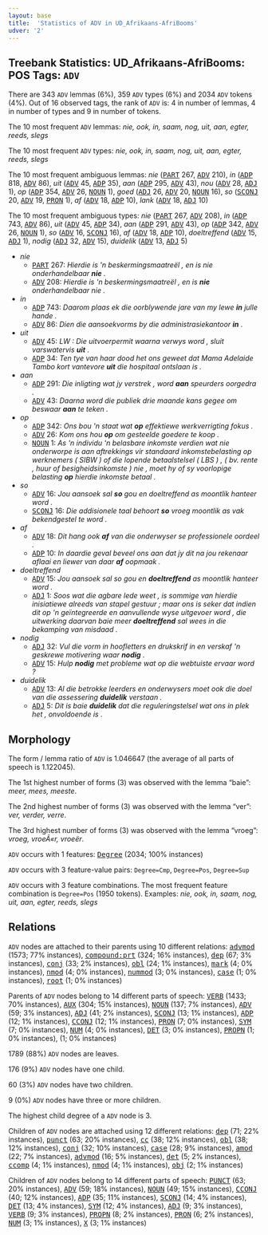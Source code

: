 ```yaml
---
layout: base
title:  'Statistics of ADV in UD_Afrikaans-AfriBooms'
udver: '2'
---
```


## Treebank Statistics: UD_Afrikaans-AfriBooms: POS Tags: `ADV`

There are 343 `ADV` lemmas (6%), 359 `ADV` types (6%) and 2034 `ADV` tokens (4%).
Out of 16 observed tags, the rank of `ADV` is: 4 in number of lemmas, 4 in number of types and 9 in number of tokens.

The 10 most frequent `ADV` lemmas: <em>nie, ook, in, saam, nog, uit, aan, egter, reeds, slegs</em>

The 10 most frequent `ADV` types:  <em>nie, ook, in, saam, nog, uit, aan, egter, reeds, slegs</em>

The 10 most frequent ambiguous lemmas: <em>nie</em> (<tt><a href="af_afribooms-pos-PART.html">PART</a></tt> 267, <tt><a href="af_afribooms-pos-ADV.html">ADV</a></tt> 210), <em>in</em> (<tt><a href="af_afribooms-pos-ADP.html">ADP</a></tt> 818, <tt><a href="af_afribooms-pos-ADV.html">ADV</a></tt> 86), <em>uit</em> (<tt><a href="af_afribooms-pos-ADV.html">ADV</a></tt> 45, <tt><a href="af_afribooms-pos-ADP.html">ADP</a></tt> 35), <em>aan</em> (<tt><a href="af_afribooms-pos-ADP.html">ADP</a></tt> 295, <tt><a href="af_afribooms-pos-ADV.html">ADV</a></tt> 43), <em>nou</em> (<tt><a href="af_afribooms-pos-ADV.html">ADV</a></tt> 28, <tt><a href="af_afribooms-pos-ADJ.html">ADJ</a></tt> 1), <em>op</em> (<tt><a href="af_afribooms-pos-ADP.html">ADP</a></tt> 354, <tt><a href="af_afribooms-pos-ADV.html">ADV</a></tt> 26, <tt><a href="af_afribooms-pos-NOUN.html">NOUN</a></tt> 1), <em>goed</em> (<tt><a href="af_afribooms-pos-ADJ.html">ADJ</a></tt> 26, <tt><a href="af_afribooms-pos-ADV.html">ADV</a></tt> 20, <tt><a href="af_afribooms-pos-NOUN.html">NOUN</a></tt> 16), <em>so</em> (<tt><a href="af_afribooms-pos-SCONJ.html">SCONJ</a></tt> 20, <tt><a href="af_afribooms-pos-ADV.html">ADV</a></tt> 19, <tt><a href="af_afribooms-pos-PRON.html">PRON</a></tt> 1), <em>af</em> (<tt><a href="af_afribooms-pos-ADV.html">ADV</a></tt> 18, <tt><a href="af_afribooms-pos-ADP.html">ADP</a></tt> 10), <em>lank</em> (<tt><a href="af_afribooms-pos-ADV.html">ADV</a></tt> 18, <tt><a href="af_afribooms-pos-ADJ.html">ADJ</a></tt> 10)

The 10 most frequent ambiguous types:  <em>nie</em> (<tt><a href="af_afribooms-pos-PART.html">PART</a></tt> 267, <tt><a href="af_afribooms-pos-ADV.html">ADV</a></tt> 208), <em>in</em> (<tt><a href="af_afribooms-pos-ADP.html">ADP</a></tt> 743, <tt><a href="af_afribooms-pos-ADV.html">ADV</a></tt> 86), <em>uit</em> (<tt><a href="af_afribooms-pos-ADV.html">ADV</a></tt> 45, <tt><a href="af_afribooms-pos-ADP.html">ADP</a></tt> 34), <em>aan</em> (<tt><a href="af_afribooms-pos-ADP.html">ADP</a></tt> 291, <tt><a href="af_afribooms-pos-ADV.html">ADV</a></tt> 43), <em>op</em> (<tt><a href="af_afribooms-pos-ADP.html">ADP</a></tt> 342, <tt><a href="af_afribooms-pos-ADV.html">ADV</a></tt> 26, <tt><a href="af_afribooms-pos-NOUN.html">NOUN</a></tt> 1), <em>so</em> (<tt><a href="af_afribooms-pos-ADV.html">ADV</a></tt> 16, <tt><a href="af_afribooms-pos-SCONJ.html">SCONJ</a></tt> 16), <em>af</em> (<tt><a href="af_afribooms-pos-ADV.html">ADV</a></tt> 18, <tt><a href="af_afribooms-pos-ADP.html">ADP</a></tt> 10), <em>doeltreffend</em> (<tt><a href="af_afribooms-pos-ADV.html">ADV</a></tt> 15, <tt><a href="af_afribooms-pos-ADJ.html">ADJ</a></tt> 1), <em>nodig</em> (<tt><a href="af_afribooms-pos-ADJ.html">ADJ</a></tt> 32, <tt><a href="af_afribooms-pos-ADV.html">ADV</a></tt> 15), <em>duidelik</em> (<tt><a href="af_afribooms-pos-ADV.html">ADV</a></tt> 13, <tt><a href="af_afribooms-pos-ADJ.html">ADJ</a></tt> 5)


* <em>nie</em>
  * <tt><a href="af_afribooms-pos-PART.html">PART</a></tt> 267: <em>Hierdie is 'n beskermingsmaatreël , en is nie onderhandelbaar <b>nie</b> .</em>
  * <tt><a href="af_afribooms-pos-ADV.html">ADV</a></tt> 208: <em>Hierdie is 'n beskermingsmaatreël , en is <b>nie</b> onderhandelbaar nie .</em>
* <em>in</em>
  * <tt><a href="af_afribooms-pos-ADP.html">ADP</a></tt> 743: <em>Daarom plaas ek die oorblywende jare van my lewe <b>in</b> julle hande .</em>
  * <tt><a href="af_afribooms-pos-ADV.html">ADV</a></tt> 86: <em>Dien die aansoekvorms by die administrasiekantoor <b>in</b> .</em>
* <em>uit</em>
  * <tt><a href="af_afribooms-pos-ADV.html">ADV</a></tt> 45: <em>LW : Die uitvoerpermit waarna verwys word , sluit varswatervis <b>uit</b> .</em>
  * <tt><a href="af_afribooms-pos-ADP.html">ADP</a></tt> 34: <em>Ten tye van haar dood het ons geweet dat Mama Adelaide Tambo kort vantevore <b>uit</b> die hospitaal ontslaan is .</em>
* <em>aan</em>
  * <tt><a href="af_afribooms-pos-ADP.html">ADP</a></tt> 291: <em>Die inligting wat jy verstrek , word <b>aan</b> speurders oorgedra .</em>
  * <tt><a href="af_afribooms-pos-ADV.html">ADV</a></tt> 43: <em>Daarna word die publiek drie maande kans gegee om beswaar <b>aan</b> te teken .</em>
* <em>op</em>
  * <tt><a href="af_afribooms-pos-ADP.html">ADP</a></tt> 342: <em>Ons bou 'n staat wat <b>op</b> effektiewe werkverrigting fokus .</em>
  * <tt><a href="af_afribooms-pos-ADV.html">ADV</a></tt> 26: <em>Kom ons hou <b>op</b> om gesteelde goedere te koop .</em>
  * <tt><a href="af_afribooms-pos-NOUN.html">NOUN</a></tt> 1: <em>As 'n individu 'n belasbare inkomste verdien wat nie onderworpe is aan aftrekkings vir standaard inkomstebelasting op werknemers ( SIBW ) of die lopende betaalstelsel ( LBS ) , ( bv. rente , huur of besigheidsinkomste ) nie , moet hy of sy voorlopige belasting <b>op</b> hierdie inkomste betaal .</em>
* <em>so</em>
  * <tt><a href="af_afribooms-pos-ADV.html">ADV</a></tt> 16: <em>Jou aansoek sal <b>so</b> gou en doeltreffend as moontlik hanteer word .</em>
  * <tt><a href="af_afribooms-pos-SCONJ.html">SCONJ</a></tt> 16: <em>Die addisionele taal behoort <b>so</b> vroeg moontlik as vak bekendgestel te word .</em>
* <em>af</em>
  * <tt><a href="af_afribooms-pos-ADV.html">ADV</a></tt> 18: <em>Dit hang ook <b>af</b> van die onderwyser se professionele oordeel .</em>
  * <tt><a href="af_afribooms-pos-ADP.html">ADP</a></tt> 10: <em>In daardie geval beveel ons aan dat jy dit na jou rekenaar aflaai en liewer van daar <b>af</b> oopmaak .</em>
* <em>doeltreffend</em>
  * <tt><a href="af_afribooms-pos-ADV.html">ADV</a></tt> 15: <em>Jou aansoek sal so gou en <b>doeltreffend</b> as moontlik hanteer word .</em>
  * <tt><a href="af_afribooms-pos-ADJ.html">ADJ</a></tt> 1: <em>Soos wat die agbare lede weet , is sommige van hierdie inisiatiewe alreeds van stapel gestuur ; maar ons is seker dat indien dit op 'n geïntegreerde en aanvullende wyse uitgevoer word , die uitwerking daarvan baie meer <b>doeltreffend</b> sal wees in die bekamping van misdaad .</em>
* <em>nodig</em>
  * <tt><a href="af_afribooms-pos-ADJ.html">ADJ</a></tt> 32: <em>Vul die vorm in hoofletters en drukskrif in en verskaf 'n geskrewe motivering waar <b>nodig</b> .</em>
  * <tt><a href="af_afribooms-pos-ADV.html">ADV</a></tt> 15: <em>Hulp <b>nodig</b> met probleme wat op die webtuiste ervaar word ?</em>
* <em>duidelik</em>
  * <tt><a href="af_afribooms-pos-ADV.html">ADV</a></tt> 13: <em>Al die betrokke leerders en onderwysers moet ook die doel van die assessering <b>duidelik</b> verstaan .</em>
  * <tt><a href="af_afribooms-pos-ADJ.html">ADJ</a></tt> 5: <em>Dit is baie <b>duidelik</b> dat die reguleringstelsel wat ons in plek het , onvoldoende is .</em>

## Morphology

The form / lemma ratio of `ADV` is 1.046647 (the average of all parts of speech is 1.122045).

The 1st highest number of forms (3) was observed with the lemma “baie”: <em>meer, mees, meeste</em>.

The 2nd highest number of forms (3) was observed with the lemma “ver”: <em>ver, verder, verre</em>.

The 3rd highest number of forms (3) was observed with the lemma “vroeg”: <em>vroeg, vroeÃ«r, vroeër</em>.

`ADV` occurs with 1 features: <tt><a href="af_afribooms-feat-Degree.html">Degree</a></tt> (2034; 100% instances)

`ADV` occurs with 3 feature-value pairs: `Degree=Cmp`, `Degree=Pos`, `Degree=Sup`

`ADV` occurs with 3 feature combinations.
The most frequent feature combination is `Degree=Pos` (1950 tokens).
Examples: <em>nie, ook, in, saam, nog, uit, aan, egter, reeds, slegs</em>


## Relations

`ADV` nodes are attached to their parents using 10 different relations: <tt><a href="af_afribooms-dep-advmod.html">advmod</a></tt> (1573; 77% instances), <tt><a href="af_afribooms-dep-compound-prt.html">compound:prt</a></tt> (324; 16% instances), <tt><a href="af_afribooms-dep-dep.html">dep</a></tt> (67; 3% instances), <tt><a href="af_afribooms-dep-conj.html">conj</a></tt> (33; 2% instances), <tt><a href="af_afribooms-dep-obl.html">obl</a></tt> (24; 1% instances), <tt><a href="af_afribooms-dep-mark.html">mark</a></tt> (4; 0% instances), <tt><a href="af_afribooms-dep-nmod.html">nmod</a></tt> (4; 0% instances), <tt><a href="af_afribooms-dep-nummod.html">nummod</a></tt> (3; 0% instances), <tt><a href="af_afribooms-dep-case.html">case</a></tt> (1; 0% instances), <tt><a href="af_afribooms-dep-root.html">root</a></tt> (1; 0% instances)

Parents of `ADV` nodes belong to 14 different parts of speech: <tt><a href="af_afribooms-pos-VERB.html">VERB</a></tt> (1433; 70% instances), <tt><a href="af_afribooms-pos-AUX.html">AUX</a></tt> (304; 15% instances), <tt><a href="af_afribooms-pos-NOUN.html">NOUN</a></tt> (137; 7% instances), <tt><a href="af_afribooms-pos-ADV.html">ADV</a></tt> (59; 3% instances), <tt><a href="af_afribooms-pos-ADJ.html">ADJ</a></tt> (41; 2% instances), <tt><a href="af_afribooms-pos-SCONJ.html">SCONJ</a></tt> (13; 1% instances), <tt><a href="af_afribooms-pos-ADP.html">ADP</a></tt> (12; 1% instances), <tt><a href="af_afribooms-pos-CCONJ.html">CCONJ</a></tt> (12; 1% instances), <tt><a href="af_afribooms-pos-PRON.html">PRON</a></tt> (7; 0% instances), <tt><a href="af_afribooms-pos-SYM.html">SYM</a></tt> (7; 0% instances), <tt><a href="af_afribooms-pos-NUM.html">NUM</a></tt> (4; 0% instances), <tt><a href="af_afribooms-pos-DET.html">DET</a></tt> (3; 0% instances), <tt><a href="af_afribooms-pos-PROPN.html">PROPN</a></tt> (1; 0% instances),  (1; 0% instances)

1789 (88%) `ADV` nodes are leaves.

176 (9%) `ADV` nodes have one child.

60 (3%) `ADV` nodes have two children.

9 (0%) `ADV` nodes have three or more children.

The highest child degree of a `ADV` node is 3.

Children of `ADV` nodes are attached using 12 different relations: <tt><a href="af_afribooms-dep-dep.html">dep</a></tt> (71; 22% instances), <tt><a href="af_afribooms-dep-punct.html">punct</a></tt> (63; 20% instances), <tt><a href="af_afribooms-dep-cc.html">cc</a></tt> (38; 12% instances), <tt><a href="af_afribooms-dep-obl.html">obl</a></tt> (38; 12% instances), <tt><a href="af_afribooms-dep-conj.html">conj</a></tt> (32; 10% instances), <tt><a href="af_afribooms-dep-case.html">case</a></tt> (28; 9% instances), <tt><a href="af_afribooms-dep-amod.html">amod</a></tt> (22; 7% instances), <tt><a href="af_afribooms-dep-advmod.html">advmod</a></tt> (16; 5% instances), <tt><a href="af_afribooms-dep-det.html">det</a></tt> (5; 2% instances), <tt><a href="af_afribooms-dep-ccomp.html">ccomp</a></tt> (4; 1% instances), <tt><a href="af_afribooms-dep-nmod.html">nmod</a></tt> (4; 1% instances), <tt><a href="af_afribooms-dep-obj.html">obj</a></tt> (2; 1% instances)

Children of `ADV` nodes belong to 14 different parts of speech: <tt><a href="af_afribooms-pos-PUNCT.html">PUNCT</a></tt> (63; 20% instances), <tt><a href="af_afribooms-pos-ADV.html">ADV</a></tt> (59; 18% instances), <tt><a href="af_afribooms-pos-NOUN.html">NOUN</a></tt> (49; 15% instances), <tt><a href="af_afribooms-pos-CCONJ.html">CCONJ</a></tt> (40; 12% instances), <tt><a href="af_afribooms-pos-ADP.html">ADP</a></tt> (35; 11% instances), <tt><a href="af_afribooms-pos-SCONJ.html">SCONJ</a></tt> (14; 4% instances), <tt><a href="af_afribooms-pos-DET.html">DET</a></tt> (13; 4% instances), <tt><a href="af_afribooms-pos-SYM.html">SYM</a></tt> (12; 4% instances), <tt><a href="af_afribooms-pos-ADJ.html">ADJ</a></tt> (9; 3% instances), <tt><a href="af_afribooms-pos-VERB.html">VERB</a></tt> (9; 3% instances), <tt><a href="af_afribooms-pos-PROPN.html">PROPN</a></tt> (8; 2% instances), <tt><a href="af_afribooms-pos-PRON.html">PRON</a></tt> (6; 2% instances), <tt><a href="af_afribooms-pos-NUM.html">NUM</a></tt> (3; 1% instances), <tt><a href="af_afribooms-pos-X.html">X</a></tt> (3; 1% instances)


